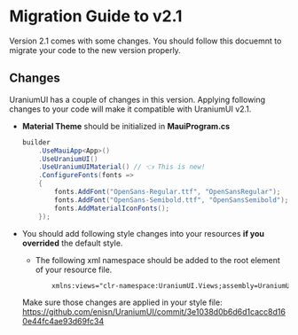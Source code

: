 # Migration Guide to v2.1
Version 2.1 comes with some changes. You should follow this docuemnt to migrate your code to the new version properly.

## Changes
UraniumUI has a couple of changes in this version. Applying following changes to your code will make it compatible with UraniumUI v2.1.

- **Material Theme** should be initialized in **MauiProgram.cs**

    ```csharp
    builder
        .UseMauiApp<App>()
        .UseUraniumUI()
        .UseUraniumUIMaterial() // 👈 This is new!
        .ConfigureFonts(fonts =>
        {
            fonts.AddFont("OpenSans-Regular.ttf", "OpenSansRegular");
            fonts.AddFont("OpenSans-Semibold.ttf", "OpenSansSemibold");
            fonts.AddMaterialIconFonts();
        });
    ```

- You should add following style changes into your resources **if you overrided** the default style.

    - The following xml namespace should be added to the root element of your resource file.
        ```xml
            xmlns:views="clr-namespace:UraniumUI.Views;assembly=UraniumUI"
        ```

    Make sure those changes are applied in your style file: 
    https://github.com/enisn/UraniumUI/commit/3e1038d0b6d6d1cacc8d160e44fc4ae93d69fc34